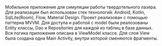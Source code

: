 Мобильное приложение для симуляции работы твердотельного лазера. Для реализации был использован стек технологий: Android, Kotlin, SqlLite(Room), Flow, Material Design. 
Проект реализован с помощью паттерна MVVM. 
Для доступа и работой с model были реалозованы Entity классы, Dao и Repositories для каждой из таблиц в базе данных.
Вся логика приложения описана в ViewModel классе.
Для слоя View была создана одна Main Activity, внутри которой сменяются фрагменты.
